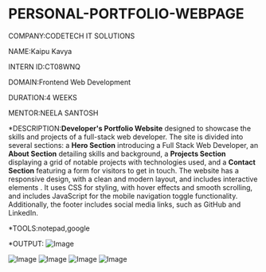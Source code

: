 # PERSONAL-PORTFOLIO-WEBPAGE

COMPANY:CODETECH IT SOLUTIONS

NAME:Kaipu Kavya

INTERN ID:CT08WNQ

DOMAIN:Frontend Web Development

DURATION:4 WEEKS

MENTOR:NEELA SANTOSH

*DESCRIPTION:**Developer's Portfolio Website** designed to showcase the skills and projects of a full-stack web developer. The site is divided into several sections: a **Hero Section** introducing a Full Stack Web Developer, an **About Section** detailing skills and background, a **Projects Section** displaying a grid of  notable projects with technologies used, and a **Contact Section** featuring a form for visitors to get in touch. The website has a responsive design, with a clean and modern layout, and includes interactive elements . It uses CSS for styling, with hover effects and smooth scrolling, and includes JavaScript for the mobile navigation toggle functionality. Additionally, the footer includes social media links, such as GitHub and LinkedIn.

*TOOLS:notepad,google

*OUTPUT:
![Image](https://github.com/user-attachments/assets/5ccb2691-9f6a-4586-b8e5-ddcf5854e994)

![Image](https://github.com/user-attachments/assets/812976ac-93c9-43b1-88be-b53316e5af64)
![Image](https://github.com/user-attachments/assets/2a0cdced-0bf4-4afe-8b9a-7fbc66ef82de)
![Image](https://github.com/user-attachments/assets/678ce436-31eb-4b43-b520-3fae075a36e1)
![Image](https://github.com/user-attachments/assets/e3940832-b2c5-4070-8bf2-27103f051b8a)
